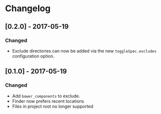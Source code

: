 # Changelog

## [0.2.0] - 2017-05-19
### Changed
- Exclude directories can now be added via the new `toggleSpec.excludes` configuration option.

## [0.1.0] - 2017-05-19
### Changed
- Add `bower_components` to exclude.
- Finder now prefers recent locations
- Files in project root no longer supported
